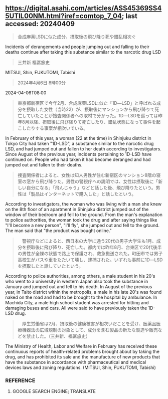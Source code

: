## https://digital.asahi.com/articles/ASS45369SS45UTIL00NM.html?iref=comtop_7_04; last accessed: 20240409

> 合成麻薬LSDに似た成分、摂取後の飛び降り死や錯乱相次ぐ

Incidents of derangements and people jumping out and falling to their deaths continue after taking this substance similar to the narcotic drug LSD

> 三井新 福冨旅史

MITSUI, Shin, FUKUTOMI, Tabishi

> 2024年4月6日 8時00分

2024-04-06T08:00

> 東京都新宿区で今年2月、合成麻薬LSDに似た「1D―LSD」と呼ばれる成分を摂取した女性（当時22）が、摂取後にマンションから飛び降りて死亡していたことが捜査関係者への取材で分かった。1D―LSDを巡っては昨年8月以降、摂取後に飛び降りて死亡したり、錯乱状態になって事件を起こしたりする事案が相次いでいる。

In February of this year, a woman (22 at the time) in Shinjuku district in Tokyo City had taken "1D-LSD", a substance similar to the narcotic drug LSD, and had jumped out and fallen to her death according to investigators. Since August of the previous year, incidents pertaining to 1D-LSD have continued on. People who had taken it had become deranged and had jumped out and fallen to their deaths. 

> 捜査関係者によると、女性は知人男性が住む新宿区のマンション8階の寝室の窓から飛び降りた。男性の警視庁への説明では、女性は摂取後に「新しい自分になる」「飛んじゃう」などと話した後、飛び降りたという。男性は「製品はインターネットで購入した」と話したという。

According to investigators, the woman who was living with a man she knew on the 8th floor of an apartment in Shinjuku district jumped out of the window of their bedroom and fell to the ground. From the man's explanation to police authorities, the woman took the drug and after saying things like "I'll become a new person", "I'll fly", she jumped out and fell to the ground. The man said that "the product was bought online." 

>　警視庁などによると、西日本の大学に通う20代の男子大学生も1月、成分を摂取後に飛び降り、死亡した。都内では昨年8月、台東区で20代後半の男性が全裸の状態で路上で保護され、救急搬送された。町田市では男子高校生がバスや車をたたいて壊し、逮捕された。いずれも事前に1D―LSDを摂取したと話していたという。

According to police authorities, among others, a male student in his 20's who went to a university in western Japan also took the substance in January and jumped out and fell to his death. In August of the previous year, in Taito district within the metropolis, a male in his late 20's was found naked on the road and had to be brought to the hospital by ambulance. In Machida City, a male high school student was arrested for hitting and damaging buses and cars. All were said to have previously taken the 1D-LSD drug.

>　厚生労働省は2月、摂取後の健康被害が相次いだことを受け、医薬品医療機器法の広域規制の対象として、成分を含む製品の新たな製造や販売などを禁止した。（三井新、福冨旅史）

The Ministry of Health, Labor and Welfare in February has received these continuous reports of health-related problems brought about by taking the drug, and has prohibited its sale and the manufacture of new products that have the substance in accordance with pharmaceutical and medical devices laws and zoning regulations. (MITSUI, Shin, FUKUTOMI, Tabishi)

### REFERENCE

1) GOOGLE SEARCH ENGINE; TRANSLATE
